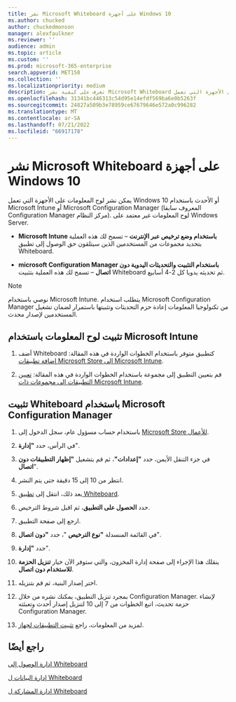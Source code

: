 ```yaml
---
title: نشر Microsoft Whiteboard على أجهزة Windows 10
ms.author: chucked
author: chuckedmonson
manager: alexfaulkner
ms.reviewer: ''
audience: admin
ms.topic: article
ms.custom: ''
ms.prod: microsoft-365-enterprise
search.appverid: MET150
ms.collection: ''
ms.localizationpriority: medium
description: تعرف على كيفية نشر Microsoft Whiteboard على الأجهزة التي تعمل Windows 10 أو الإصدارات الأحدث.
ms.openlocfilehash: 31341bc446313c54d95e14efdf569ba6e0b5263f
ms.sourcegitcommit: 24827a509b3e78959ce67679646e572a0c996282
ms.translationtype: MT
ms.contentlocale: ar-SA
ms.lasthandoff: 07/21/2022
ms.locfileid: "66917178"
---
```

# <a name="deploy-microsoft-whiteboard-on-windows-10-devices"></a>نشر Microsoft Whiteboard على أجهزة Windows 10

يمكن نشر لوح المعلومات على الأجهزة التي تعمل Windows 10 أو الأحدث باستخدام Microsoft Intune أو Microsoft Configuration Manager (المعروف سابقا Configuration Manager مركز النظام). لوح المعلومات غير معتمد على Windows Server.

- **Microsoft Intune باستخدام وضع ترخيص عبر الإنترنت** – تسمح لك هذه العملية بتحديد مجموعات من المستخدمين الذين سيتلقون حق الوصول إلى تطبيق Whiteboard.

- **microsoft Configuration Manager باستخدام التثبيت والتحديثات اليدوية دون اتصال** – تسمح لك هذه العملية بتثبيت Whiteboard ثم تحديثه يدويا كل 2-4 أسابيع.

>[!NOTE]
> نوصي باستخدام Microsoft Intune. يتطلب استخدام Microsoft Configuration Manager من تكنولوجيا المعلومات إعادة حزم التحديثات وتثبيتها باستمرار لضمان تشغيل المستخدمين لإصدار محدث.

## <a name="install-whiteboard-using-microsoft-intune"></a>تثبيت لوح المعلومات باستخدام Microsoft Intune

1. أضف Whiteboard كتطبيق متوفر باستخدام الخطوات الواردة في هذه المقالة: [إضافة تطبيقات Microsoft Store إلى Microsoft Intune](/mem/intune/apps/store-apps-windows).

2. قم بتعيين التطبيق إلى مجموعة باستخدام الخطوات الواردة في هذه المقالة: [تعيين التطبيقات إلى مجموعات ذات Microsoft Intune](/mem/intune/apps/apps-deploy).

## <a name="install-whiteboard-using-microsoft-configuration-manager"></a>تثبيت Whiteboard باستخدام Microsoft Configuration Manager

1. باستخدام حساب مسؤول عام، سجل الدخول إلى [Microsoft Store للأعمال](https://businessstore.microsoft.com).

2. في الرأس، حدد **"إدارة**".

3. في جزء التنقل الأيمن، حدد **"إعدادات"**، ثم قم بتشغيل **"إظهار التطبيقات دون اتصال**".

4. انتظر من 10 إلى 15 دقيقة حتى يتم النشر.

5. بعد ذلك، انتقل إلى [تطبيق Whiteboard](https://businessstore.microsoft.com/store/details/microsoft-whiteboard/9mspc6mp8fm4).

6. حدد **الحصول على التطبيق**، ثم اقبل شروط الترخيص.

7. ارجع إلى صفحة التطبيق.

8. في القائمة المنسدلة **"نوع الترخيص** "، حدد **"دون اتصال**".

9. حدد **"إدارة**".

10. ينقلك هذا الإجراء إلى صفحة إدارة المخزون، والتي ستوفر الآن خيار **تنزيل الحزمة للاستخدام دون اتصال**.

11. اختر إصدار البنية، ثم قم بتنزيله.

12. بمجرد تنزيل التطبيق، يمكنك نشره من خلال Configuration Manager. لإنشاء حزمة تحديث، اتبع الخطوات من 7 إلى 10 لتنزيل إصدار أحدث وتعبئته Configuration Manager.

13. لمزيد من المعلومات، راجع [تثبيت التطبيقات لجهاز](/mem/configmgr/apps/deploy-use/install-app-for-device).

## <a name="see-also"></a>راجع أيضًا

[إدارة الوصول إلى Whiteboard](manage-whiteboard-access-organizations.md)

[إدارة البيانات ل Whiteboard](manage-data-organizations.md)

[إدارة المشاركة ل Whiteboard](manage-sharing-organizations.md)

